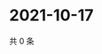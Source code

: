 # 2021-10-17

共 0 条

<!-- BEGIN WEIBO -->
<!-- 最后更新时间 Sun Oct 17 2021 23:08:23 GMT+0800 (China Standard Time) -->

<!-- END WEIBO -->
